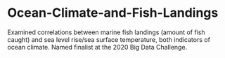 # Ocean-Climate-and-Fish-Landings
Examined correlations between marine fish landings (amount of fish caught) and sea level rise/sea surface temperature, both indicators of ocean climate. Named finalist at the 2020 Big Data Challenge.
